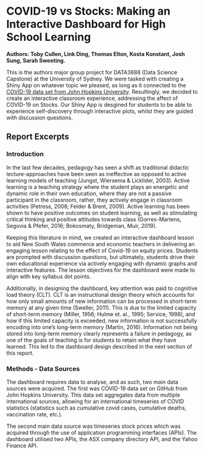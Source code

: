 # COVID-19 vs Stocks: Making an Interactive Dashboard for High School Learning

**Authors: Toby Cullen, Link Ding, Thomas Elton, Kosta Konstant, Josh Sung, Sarah Sweeting.**

This is the authors major group project for DATA3888 (Data Science Capstone) at the University of Sydney. We were tasked with creating a Shiny App on
whatever topic we pleased, as long as it connected to the [COVID-19 data set from John Hopkins University](https://github.com/CSSEGISandData/COVID-19).
Resultingly, we decided to create an interactive classroom experience, addressing the affect of COVID-19 on Stocks. Our Shiny App is desgined for students
to be able to experience self-discovery through interactive plots, whilst they are guided with discussion questions.

## Report Excerpts

### Introduction

In the last few decades, pedagogy has seen a shift as traditional didactic lecture-approaches have been seen as ineffective as opposed to active learning 
models of teaching (Jungst, Wiersema & Licklider, 2003). Active learning is a teaching strategy where the student plays an energetic and dynamic role in 
their own education, where they are not a passive participant in the classroom, rather, they actively engage in classroom activities (Petress, 2008; 
Felder & Brent, 2009). Active learning has been shown to have positive outcomes on student learning, as well as stimulating critical thinking and positive
attitudes towards class (Gorres-Martens, Segovia & Pfefer, 2016; Bokosmaty, Bridgeman, Muir, 2019).

Keeping this literature in mind, we created an interactive dashboard lesson to aid New South Wales commerce and economic teachers in delivering an engaging
lesson relating to the effect of Covid-19 on equity prices. Students are prompted with discussion questions, but ultimately, students drive their own 
educational experience via actively engaging with dynamic graphs and interactive features. The lesson objectives for the dashboard were made to align 
with key syllabus dot points.

Additionally, in designing the dashboard, key attention was paid to cognitive load theory (CLT). CLT is an instructional design theory which accounts for 
how only small amounts of new information can be processed in short-term memory at any given time (Sweller, 2011). This is due to the limited capacity of 
short-term memory (Miller, 1956; Hulme et. al., 1995; Service, 1998), and how if this limited capacity is exceeded, new information is not successfully 
encoding into one’s long-term memory (Martin, 2016). Information not being stored into long-term memory clearly represents a failure in pedagogy, as one 
of the goals of teaching is for students to retain what they have learned. This led to the dashboard design described in the next section of this report.

### Methods - Data Sources

The dashboard requires data to analyse, and as such, two main data sources were acquired. The first was COVID-19 data set on GitHub from John Hopkins 
University. This data set aggregates data from multiple international sources, allowing for an international timeseries of COVID statistics 
(statistics such as cumulative covid cases, cumulative deaths, vaccination rate, etc.).

The second main data source was timeseries stock prices which was acquired through the use of application programming interfaces (APIs). The dashboard
utilised two APIs, the ASX company directory API, and the Yahoo Finance API.
